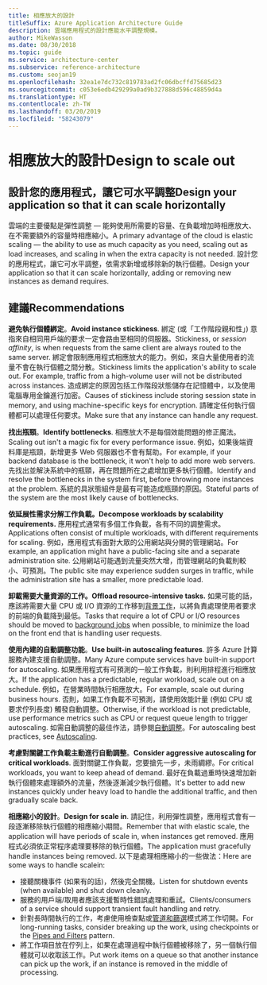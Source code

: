 ```yaml
---
title: 相應放大的設計
titleSuffix: Azure Application Architecture Guide
description: 雲端應用程式的設計應能水平調整規模。
author: MikeWasson
ms.date: 08/30/2018
ms.topic: guide
ms.service: architecture-center
ms.subservice: reference-architecture
ms.custom: seojan19
ms.openlocfilehash: 32ea1e7dc732c819783ad2fc06dbcffd75685d23
ms.sourcegitcommit: c053e6edb429299a0ad9b327888d596c48859d4a
ms.translationtype: HT
ms.contentlocale: zh-TW
ms.lasthandoff: 03/20/2019
ms.locfileid: "58243079"
---
```

# <a name="design-to-scale-out"></a><span data-ttu-id="7458a-103">相應放大的設計</span><span class="sxs-lookup"><span data-stu-id="7458a-103">Design to scale out</span></span>

## <a name="design-your-application-so-that-it-can-scale-horizontally"></a><span data-ttu-id="7458a-104">設計您的應用程式，讓它可水平調整</span><span class="sxs-lookup"><span data-stu-id="7458a-104">Design your application so that it can scale horizontally</span></span>

<span data-ttu-id="7458a-105">雲端的主要優點是彈性調整 &mdash; 能夠使用所需要的容量、在負載增加時相應放大、在不需要額外的容量時相應縮小。</span><span class="sxs-lookup"><span data-stu-id="7458a-105">A primary advantage of the cloud is elastic scaling &mdash; the ability to use as much capacity as you need, scaling out as load increases, and scaling in when the extra capacity is not needed.</span></span> <span data-ttu-id="7458a-106">設計您的應用程式，讓它可水平調整，依需求新增或移除新的執行個體。</span><span class="sxs-lookup"><span data-stu-id="7458a-106">Design your application so that it can scale horizontally, adding or removing new instances as demand requires.</span></span>

## <a name="recommendations"></a><span data-ttu-id="7458a-107">建議</span><span class="sxs-lookup"><span data-stu-id="7458a-107">Recommendations</span></span>

<span data-ttu-id="7458a-108">**避免執行個體綁定**。</span><span class="sxs-lookup"><span data-stu-id="7458a-108">**Avoid instance stickiness**.</span></span> <span data-ttu-id="7458a-109">綁定 (或「工作階段親和性」) 意指來自相同用戶端的要求一定會路由至相同的伺服器。</span><span class="sxs-lookup"><span data-stu-id="7458a-109">Stickiness, or *session affinity*, is when requests from the same client are always routed to the same server.</span></span> <span data-ttu-id="7458a-110">綁定會限制應用程式相應放大的能力。例如，來自大量使用者的流量不會在執行個體之間分散。</span><span class="sxs-lookup"><span data-stu-id="7458a-110">Stickiness limits the application's ability to scale out. For example, traffic from a high-volume user will not be distributed across instances.</span></span> <span data-ttu-id="7458a-111">造成綁定的原因包括工作階段狀態儲存在記憶體中，以及使用電腦專用金鑰進行加密。</span><span class="sxs-lookup"><span data-stu-id="7458a-111">Causes of stickiness include storing session state in memory, and using machine-specific keys for encryption.</span></span> <span data-ttu-id="7458a-112">請確定任何執行個體都可以處理任何要求。</span><span class="sxs-lookup"><span data-stu-id="7458a-112">Make sure that any instance can handle any request.</span></span>

<span data-ttu-id="7458a-113">**找出瓶頸**。</span><span class="sxs-lookup"><span data-stu-id="7458a-113">**Identify bottlenecks**.</span></span> <span data-ttu-id="7458a-114">相應放大不是每個效能問題的修正魔法。</span><span class="sxs-lookup"><span data-stu-id="7458a-114">Scaling out isn't a magic fix for every performance issue.</span></span> <span data-ttu-id="7458a-115">例如，如果後端資料庫是瓶頸，新增更多 Web 伺服器也不會有幫助。</span><span class="sxs-lookup"><span data-stu-id="7458a-115">For example, if your backend database is the bottleneck, it won't help to add more web servers.</span></span> <span data-ttu-id="7458a-116">先找出並解決系統中的瓶頸，再在問題所在之處增加更多執行個體。</span><span class="sxs-lookup"><span data-stu-id="7458a-116">Identify and resolve the bottlenecks in the system first, before throwing more instances at the problem.</span></span> <span data-ttu-id="7458a-117">系統的具狀態組件是最有可能造成瓶頸的原因。</span><span class="sxs-lookup"><span data-stu-id="7458a-117">Stateful parts of the system are the most likely cause of bottlenecks.</span></span>

<span data-ttu-id="7458a-118">**依延展性需求分解工作負載。**</span><span class="sxs-lookup"><span data-stu-id="7458a-118">**Decompose workloads by scalability requirements.**</span></span>  <span data-ttu-id="7458a-119">應用程式通常有多個工作負載，各有不同的調整需求。</span><span class="sxs-lookup"><span data-stu-id="7458a-119">Applications often consist of multiple workloads, with different requirements for scaling.</span></span> <span data-ttu-id="7458a-120">例如，應用程式有面對大眾的公用網站與分開的管理網站。</span><span class="sxs-lookup"><span data-stu-id="7458a-120">For example, an application might have a public-facing site and a separate administration site.</span></span> <span data-ttu-id="7458a-121">公用網站可能遇到流量突然大增，而管理網站的負載則較小、可預測。</span><span class="sxs-lookup"><span data-stu-id="7458a-121">The public site may experience sudden surges in traffic, while the administration site has a smaller, more predictable load.</span></span>

<span data-ttu-id="7458a-122">**卸載需要大量資源的工作。**</span><span class="sxs-lookup"><span data-stu-id="7458a-122">**Offload resource-intensive tasks.**</span></span> <span data-ttu-id="7458a-123">如果可能的話，應該將需要大量 CPU 或 I/O 資源的工作移到[背景工作][background-jobs]，以將負責處理使用者要求的前端的負載降到最低。</span><span class="sxs-lookup"><span data-stu-id="7458a-123">Tasks that require a lot of CPU or I/O resources should be moved to [background jobs][background-jobs] when possible, to minimize the load on the front end that is handling user requests.</span></span>

<span data-ttu-id="7458a-124">**使用內建的自動調整功能**。</span><span class="sxs-lookup"><span data-stu-id="7458a-124">**Use built-in autoscaling features**.</span></span> <span data-ttu-id="7458a-125">許多 Azure 計算服務內建支援自動調整。</span><span class="sxs-lookup"><span data-stu-id="7458a-125">Many Azure compute services have built-in support for autoscaling.</span></span> <span data-ttu-id="7458a-126">如果應用程式有可預測的一般工作負載，則利用排程進行相應放大。</span><span class="sxs-lookup"><span data-stu-id="7458a-126">If the application has a predictable, regular workload, scale out on a schedule.</span></span> <span data-ttu-id="7458a-127">例如，在營業時間執行相應放大。</span><span class="sxs-lookup"><span data-stu-id="7458a-127">For example, scale out during business hours.</span></span> <span data-ttu-id="7458a-128">否則，如果工作負載不可預測，請使用效能計量 (例如 CPU 或要求佇列長度) 觸發自動調整。</span><span class="sxs-lookup"><span data-stu-id="7458a-128">Otherwise, if the workload is not predictable, use performance metrics such as CPU or request queue length to trigger autoscaling.</span></span> <span data-ttu-id="7458a-129">如需自動調整的最佳作法，請參閱[自動調整][autoscaling]。</span><span class="sxs-lookup"><span data-stu-id="7458a-129">For autoscaling best practices, see [Autoscaling][autoscaling].</span></span>

<span data-ttu-id="7458a-130">**考慮對關鍵工作負載主動進行自動調整**。</span><span class="sxs-lookup"><span data-stu-id="7458a-130">**Consider aggressive autoscaling for critical workloads**.</span></span> <span data-ttu-id="7458a-131">面對關鍵工作負載，您要搶先一步，未雨綢繆。</span><span class="sxs-lookup"><span data-stu-id="7458a-131">For critical workloads, you want to keep ahead of demand.</span></span> <span data-ttu-id="7458a-132">最好在負載過重時快速增加新執行個體來處理額外的流量，然後逐漸減少執行個體。</span><span class="sxs-lookup"><span data-stu-id="7458a-132">It's better to add new instances quickly under heavy load to handle the additional traffic, and then gradually scale back.</span></span>

<span data-ttu-id="7458a-133">**相應縮小的設計**。</span><span class="sxs-lookup"><span data-stu-id="7458a-133">**Design for scale in**.</span></span>  <span data-ttu-id="7458a-134">請記住，利用彈性調整，應用程式會有一段逐漸移除執行個體的相應縮小期間。</span><span class="sxs-lookup"><span data-stu-id="7458a-134">Remember that with elastic scale, the application will have periods of scale in, when instances get removed.</span></span> <span data-ttu-id="7458a-135">應用程式必須依正常程序處理要移除的執行個體。</span><span class="sxs-lookup"><span data-stu-id="7458a-135">The application must gracefully handle instances being removed.</span></span> <span data-ttu-id="7458a-136">以下是處理相應縮小的一些做法：</span><span class="sxs-lookup"><span data-stu-id="7458a-136">Here are some ways to handle scalein:</span></span>

- <span data-ttu-id="7458a-137">接聽關機事件 (如果有的話)，然後完全關機。</span><span class="sxs-lookup"><span data-stu-id="7458a-137">Listen for shutdown events (when available) and shut down cleanly.</span></span>
- <span data-ttu-id="7458a-138">服務的用戶端/取用者應該支援暫時性錯誤處理和重試。</span><span class="sxs-lookup"><span data-stu-id="7458a-138">Clients/consumers of a service should support transient fault handling and retry.</span></span>
- <span data-ttu-id="7458a-139">針對長時間執行的工作，考慮使用檢查點或[管道和篩選][pipes-filters-pattern]模式將工作切開。</span><span class="sxs-lookup"><span data-stu-id="7458a-139">For long-running tasks, consider breaking up the work, using checkpoints or the [Pipes and Filters][pipes-filters-pattern] pattern.</span></span>
- <span data-ttu-id="7458a-140">將工作項目放在佇列上，如果在處理過程中執行個體被移除了，另一個執行個體就可以收取該工作。</span><span class="sxs-lookup"><span data-stu-id="7458a-140">Put work items on a queue so that another instance can pick up the work, if an instance is removed in the middle of processing.</span></span>

<!-- links -->

[autoscaling]: ../../best-practices/auto-scaling.md
[background-jobs]: ../../best-practices/background-jobs.md
[pipes-filters-pattern]: ../../patterns/pipes-and-filters.md
